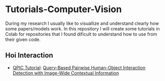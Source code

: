 # Tutorials-Computer-Vision
During my research I usually like to visuallize and understand clearly how some papers/models work. In this repository I will create some tutorials in Colab for repositories that I found dificult to understand how to use from their given code.


## Hoi Interaction
*   [QPIC Tutorial](qpic_tutorial.ipynb): [Query-Based Pairwise Human-Object Interaction Detection with Image-Wide Contextual Information](https://github.com/hitachi-rd-cv/qpic/tree/main)
